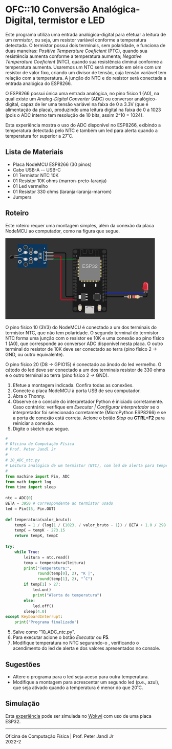 # OFC::10 Conversão Analógica-Digital, termistor e LED

Este programa utiliza uma entrada analógica-digital para efetuar a leitura de um *termistor*, ou seja, um resistor variável conforme a temperatura detectada. O termistor possui dois terminais, sem polaridade, e funciona de duas maneiras: *Positive Temperature Coeficient* (PTC), quando sua resistência aumenta conforme a temperatura aumenta; *Negative Temperature Coeficient* (NTC), quando sua resistência diminui conforme a temperatura aumenta. Usaremos um NTC será montado em série com um resistor de valor fixo, criando um divisor de tensão, cuja tensão variável tem relação com a temperatura. A junção do NTC e do resistor será conectada a entrada analógica do ESP8266.

O ESP8266 possui única uma entrada analógica, no pino físico 1 (A0), na qual existe um *Analog-Digital Converter* (ADC) ou conversor analógico-digital, capaz de ler uma tensão variável na faixa de 0 a 3.3V (que é alimentação da placa), produzindo uma leitura digital na faixa de 0 a 1023 (pois o ADC interno tem resolução de 10 bits, assim 2^10 = 1024).

Esta experiência mostra o uso do ADC disponível no ESP8266, exibindo a temperatura detectada pelo NTC e também um led para alerta quando a temperatura for superior a 27˚C.

## Lista de Materiais

* Placa NodeMCU ESP8266 (30 pinos)
* Cabo USB-A -- USB-C
* 01 Termistor NTC 10K
* 01 Resistor 10K ohms (marron-preto-laranja)
* 01 Led vermelho
* 01 Resistor 330 ohms (laranja-laranja-marrom)
* Jumpers

## Roteiro

Este roteiro requer uma montagem simples, além da conexão da placa NodeMCU ao computador, como na figura que segue.

![Circuito 10 ADC NTC](https://github.com/pjandl/ocf/blob/main/T-2022-2/figuras/10_ADC_ntc.png)

O pino físico 10 (3V3) do NodeMCU é conectado a um dos terminais do termistor NTC, que não tem polaridade. O segundo terminal do termistor NTC forma uma junção com o resistor ee 10K e uma conexão ao pino físico 1 (A0), que corresponde ao conversor ADC disponível nesta placa. O outro terminal do resistor de 10K deve ser conectado ao terra (pino físico 2 -> GND, ou outro equivalente).

O pino físico 20 (D8 -> GPIO15) é conectado ao ânodo do led vermelho. O cátodo do led deve ser conectado a um dos terminais resistor de 330 ohms e o outro terminal ao terra (pino físico 2 -> GND).

1. Efetue a montagem indicada. Confira todas as conexões.
2. Conecte a placa NodeMCU à porta USB de seu computador.
3. Abra o Thonny.
4. Observe se o console do interpretador Python é iniciado corretamente. Caso contrário: verifique em *Executar | Configurar interpretador* se o interpretador foi selecionado corretamente (MicroPython ESP8266) e se a porta de conexão está correta. Acione o botão *Stop* ou **CTRL+F2** para reiniciar a conexão.
5. Digite o sketch que segue.

```python
#
# Oficina de Computação Física
# Prof. Peter Jandl Jr
#
# 10_ADC_ntc.py
# Leitura analógica de um termistor (NTC), com led de alerta para temperatura alta.
#
from machine import Pin, ADC
from math import log
from time import sleep

ntc = ADC(0)
BETA = 3950 # correspondente ao termistor usado
led = Pin(15, Pin.OUT)

def temperatura(valor_bruto):
    tempK = 1 / (log(1 / (1023. / valor_bruto - 1)) / BETA + 1.0 / 298.15)
    tempC = tempK - 273.15
    return tempK, tempC

try:
    while True:
        leitura = ntc.read()
        temp = temperatura(leitura)
        print("Temperatura:",
              round(temp[0], 2), "K |",
              round(temp[1], 2), "˚C")
        if temp[1] > 27:
            led.on()
            print("Alerta de temperatura")
        else:
            led.off()
        sleep(4.0)
except KeyboardInterrupt:
    print('Programa finalizado')


```

5. Salve como "10_ADC_ntc.py".
6. Para executar acione o botão *Executar* ou **F5**.
7. Modifique temperatura no NTC segurando-o , verificando o acendimento do led de alerta e dos valores apresentados no console.

## Sugestões

* Altere o programa para o led seja aceso para outra temperatura.
* Modifique a montagem para acrescentar um segundo led (p.e., azul), que seja ativado quando a temperatura é menor do que 20˚C.

## Simulação

Esta [experiência](https://wokwi.com/projects/346510631510213204) pode ser simulada no [Wokwi](https://wokwi.com/projects/346510631510213204) com uso de uma placa ESP32.

---

Oficina de Computação Física | Prof. Peter Jandl Jr
<br/>2022-2
